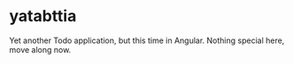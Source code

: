 # yatabttia

Yet another Todo application, but this time in Angular. Nothing special
here, move along now.
